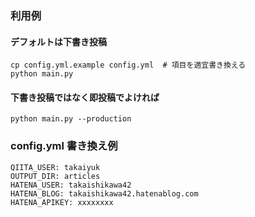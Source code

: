 ### 利用例

#### デフォルトは下書き投稿
```
cp config.yml.example config.yml  # 項目を適宜書き換える
python main.py
```

#### 下書き投稿ではなく即投稿でよければ
```
python main.py --production
```

### config.yml 書き換え例
```
QIITA_USER: takaiyuk
OUTPUT_DIR: articles
HATENA_USER: takaishikawa42
HATENA_BLOG: takaishikawa42.hatenablog.com
HATENA_APIKEY: xxxxxxxx
```
